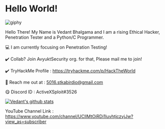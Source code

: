 # Hello World!

![giphy](https://user-images.githubusercontent.com/67494275/98810307-0a5ad380-2445-11eb-88a5-126ec1c877b1.gif)

Hello There! My Name is Vedant Bhalgama and I am a rising Ethical Hacker, Penetration Tester and a Python/C Programmer.

💻 I am currently focusing on Penetration Testing!
 
✔️ Collab? Join AvyuktSecurity org. for that, Please mail me to join!

✔️ TryHackMe Profile : https://tryhackme.com/p/HackTheWorld

💬 Reach me out at : 5016.stkabirdio@gmail.com 

😋 Discord ID : ActiveXSploit#3526

[![Vedant's github stats](https://github-readme-stats.vercel.app/api?username=Vedant-Bhalgama&theme=blue-green)](https://github.com/Vedant-Bhalgama/github-readme-stats)

YouTube Channel Link : https://www.youtube.com/channel/UCIlMtOiRDi1luvhtjczvjJw?view_as=subscriber




